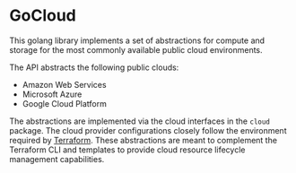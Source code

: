 # GoCloud

This golang library implements a set of abstractions for compute and storage for the most commonly available public cloud environments.

The API abstracts the following public clouds:

* Amazon Web Services
* Microsoft Azure
* Google Cloud Platform

The abstractions are implemented via the cloud interfaces in the `cloud` package. The cloud provider configurations closely follow the environment required by [Terraform](https://terraform.io). These abstractions are meant to complement the Terraform CLI and templates to provide cloud resource lifecycle management capabilities.